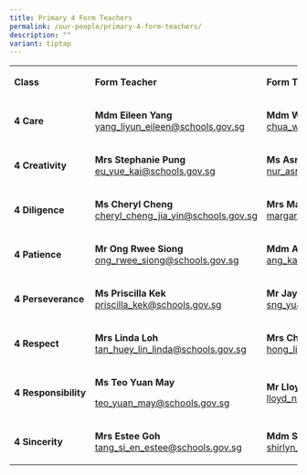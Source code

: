 ```yaml
---
title: Primary 4 Form Teachers
permalink: /our-people/primary-4-form-teachers/
description: ""
variant: tiptap
---
```

<table style="minWidth: 75px">
<colgroup>
<col>
<col>
<col>
</colgroup>
<tbody>
<tr>
<td rowspan="1" colspan="1">
<p><strong>Class</strong>
</p>
</td>
<td rowspan="1" colspan="1">
<p><strong>Form Teacher</strong>
</p>
</td>
<td rowspan="1" colspan="1">
<p><strong>Form Teacher</strong>
</p>
</td>
</tr>
<tr>
<td rowspan="1" colspan="1">
<p><strong>4 Care</strong>
</p>
</td>
<td rowspan="1" colspan="1">
<p><strong>Mdm Eileen Yang<a href="mailto:yang_liyun_eileen@schools.gov.sg" rel="noopener noreferrer nofollow" target="_blank"><br></a></strong>
<a href="mailto:yang_liyun_eileen@schools.gov.sg" rel="noopener noreferrer nofollow" target="_blank"><u>yang_liyun_eileen@schools.gov.sg</u>
</a>
</p>
</td>
<td rowspan="1" colspan="1">
<p><strong>Mdm Wendy Chua<a href="mailto:chua_wan_feng_wendy@schools.gov.sg" rel="noopener noreferrer nofollow" target="_blank"><br></a></strong>
<a href="mailto:chua_wan_feng_wendy@schools.gov.sg" rel="noopener noreferrer nofollow" target="_blank"><u>chua_wan_feng_wendy@schools.gov.sg</u>
</a>
</p>
</td>
</tr>
<tr>
<td rowspan="1" colspan="1">
<p><strong>4 Creativity</strong>
</p>
</td>
<td rowspan="1" colspan="1">
<p><strong>Mrs Stephanie Pung<a href="mailto:eu_yue_kai@schools.gov.sg" rel="noopener noreferrer nofollow" target="_blank"><br></a></strong>
<a href="mailto:eu_yue_kai@schools.gov.sg" rel="noopener noreferrer nofollow" target="_blank"><u>eu_yue_kai@schools.gov.sg</u>
</a>
</p>
</td>
<td rowspan="1" colspan="1">
<p><strong>Ms Asrini<a href="mailto:nur_asrini_wahid@schools.gov.sg" rel="noopener noreferrer nofollow" target="_blank"><br></a></strong>
<a href="mailto:nur_asrini_wahid@schools.gov.sg" rel="noopener noreferrer nofollow" target="_blank"><u>nur_asrini_wahid@schools.gov.sg</u>
</a>
</p>
</td>
</tr>
<tr>
<td rowspan="1" colspan="1">
<p><strong>4 Diligence</strong>
</p>
</td>
<td rowspan="1" colspan="1">
<p><strong>Ms Cheryl Cheng<a href="mailto:cheryl_cheng_jia_yin@schools.gov.sg" rel="noopener noreferrer nofollow" target="_blank"><br></a></strong>
<a href="mailto:cheryl_cheng_jia_yin@schools.gov.sg" rel="noopener noreferrer nofollow" target="_blank"><u>cheryl_cheng_jia_yin@schools.gov.sg</u>
</a>
</p>
</td>
<td rowspan="1" colspan="1">
<p><strong>Mrs Margaret Han</strong><a href="mailto:margaret_han_siok_kheng@schools.gov.sg" rel="noopener noreferrer nofollow" target="_blank"><br><u>margaret_han_siok_kheng@schools.gov.sg</u></a>
</p>
</td>
</tr>
<tr>
<td rowspan="1" colspan="1">
<p><strong>4 Patience</strong>
</p>
</td>
<td rowspan="1" colspan="1">
<p><strong>Mr Ong Rwee Siong</strong><a href="mailto:ong_rwee_siong@schools.gov.sg" rel="noopener noreferrer nofollow" target="_blank"><br><u>ong_rwee_siong@schools.gov.sg</u></a>
</p>
</td>
<td rowspan="1" colspan="1">
<p><strong>Mdm Ang Kar Bee<a href="mailto:ang_kar_bee@schools.gov.sg" rel="noopener noreferrer nofollow" target="_blank"><br></a></strong>
<a href="mailto:ang_kar_bee@schools.gov.sg" rel="noopener noreferrer nofollow" target="_blank"><u>ang_kar_bee@schools.gov.sg</u>
</a>
</p>
</td>
</tr>
<tr>
<td rowspan="1" colspan="1">
<p><strong>4 Perseverance</strong>
</p>
</td>
<td rowspan="1" colspan="1">
<p><strong>Ms Priscilla Kek<a href="mailto:priscilla_kek@schools.gov.sg" rel="noopener noreferrer nofollow" target="_blank"><br></a></strong>
<a href="mailto:priscilla_kek@schools.gov.sg" rel="noopener noreferrer nofollow" target="_blank"><u>priscilla_kek@schools.gov.sg</u>
</a>
</p>
</td>
<td rowspan="1" colspan="1">
<p><strong>Mr Jay Sng<a href="mailto:sng_yuan_zhi_jay@schools.gov.sg" rel="noopener noreferrer nofollow" target="_blank"><br></a></strong>
<a href="mailto:sng_yuan_zhi_jay@schools.gov.sg" rel="noopener noreferrer nofollow" target="_blank"><u>sng_yuan_zhi_jay@schools.gov.sg</u>
</a>
</p>
</td>
</tr>
<tr>
<td rowspan="1" colspan="1">
<p><strong>4 Respect</strong>
</p>
</td>
<td rowspan="1" colspan="1">
<p><strong>Mrs Linda Loh<a href="mailto:tan_huey_lin_linda@schools.gov.sg" rel="noopener noreferrer nofollow" target="_blank"><br></a></strong>
<a href="mailto:tan_huey_lin_linda@schools.gov.sg" rel="noopener noreferrer nofollow" target="_blank"><u>tan_huey_lin_linda@schools.gov.sg</u>
</a>
</p>
</td>
<td rowspan="1" colspan="1">
<p><strong>Mrs Chun-Hong Lin<a href="mailto:hong_lin@schools.gov.sg" rel="noopener noreferrer nofollow" target="_blank"><br></a></strong>
<a href="mailto:hong_lin@schools.gov.sg" rel="noopener noreferrer nofollow" target="_blank"><u>hong_lin@schools.gov.sg</u>
</a>
</p>
</td>
</tr>
<tr>
<td rowspan="1" colspan="1">
<p><strong>4&nbsp;Responsibility</strong>
</p>
</td>
<td rowspan="1" colspan="1">
<p><strong>Ms Teo Yuan May</strong>
</p>
<p><a href="mailto:teo_yuan_may@schools.gov.sg" rel="noopener noreferrer nofollow" target="_blank"><u>teo_yuan_may@schools.gov.sg</u></a>
</p>
</td>
<td rowspan="1" colspan="1">
<p><strong>Mr Lloyd Nicholas<a href="mailto:lloyd_nicholas_morand@schools.gov.sg" rel="noopener noreferrer nofollow" target="_blank"><br></a></strong>
<a href="mailto:lloyd_nicholas_morand@schools.gov.sg" rel="noopener noreferrer nofollow" target="_blank"><u>lloyd_nicholas_morand@schools.gov.sg</u>
</a>
</p>
</td>
</tr>
<tr>
<td rowspan="1" colspan="1">
<p><strong>4 Sincerity</strong>
</p>
</td>
<td rowspan="1" colspan="1">
<p><strong>Mrs Estee Goh<a href="mailto:tang_si_en_estee@schools.gov.sg" rel="noopener noreferrer nofollow" target="_blank"><br></a></strong>
<a href="mailto:tang_si_en_estee@schools.gov.sg" rel="noopener noreferrer nofollow" target="_blank"><u>tang_si_en_estee@schools.gov.sg</u>
</a>
</p>
</td>
<td rowspan="1" colspan="1">
<p><strong>Mdm Shirlyn Sim<a href="mailto:shirlyn_sim@schools.gov.sg" rel="noopener noreferrer nofollow" target="_blank"><br></a></strong>
<a href="mailto:shirlyn_sim@schools.gov.sg" rel="noopener noreferrer nofollow" target="_blank"><u>shirlyn_sim@schools.gov.sg</u>
</a>
</p>
</td>
</tr>
</tbody>
</table>
<p></p>